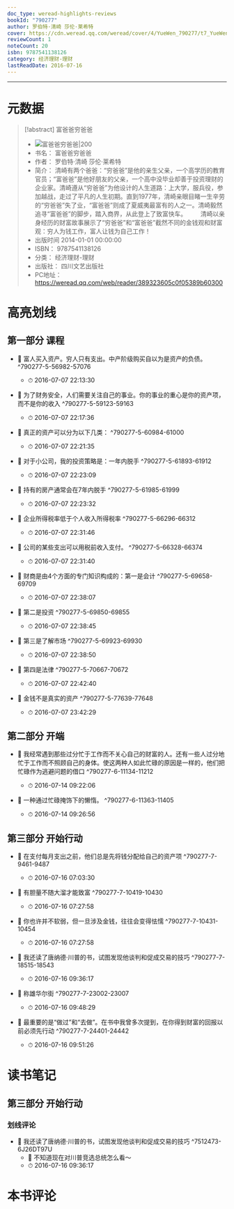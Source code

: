 ```yaml
---
doc_type: weread-highlights-reviews
bookId: "790277"
author: 罗伯特·清崎 莎伦·莱希特
cover: https://cdn.weread.qq.com/weread/cover/4/YueWen_790277/t7_YueWen_790277.jpg
reviewCount: 1
noteCount: 20
isbn: 9787541138126
category: 经济理财-理财
lastReadDate: 2016-07-16
---
```


---
# 元数据
> [!abstract] 富爸爸穷爸爸
> - ![ 富爸爸穷爸爸|200](https://cdn.weread.qq.com/weread/cover/4/YueWen_790277/t7_YueWen_790277.jpg)
> - 书名： 富爸爸穷爸爸
> - 作者： 罗伯特·清崎 莎伦·莱希特
> - 简介： 清崎有两个爸爸：“穷爸爸”是他的亲生父亲，一个高学历的教育官员；“富爸爸”是他好朋友的父亲，一个高中没毕业却善于投资理财的企业家。清崎遵从“穷爸爸”为他设计的人生道路：上大学，服兵役，参加越战，走过了平凡的人生初期。直到1977年，清崎亲眼目睹一生辛劳的“穷爸爸”失了业，“富爸爸”则成了夏威夷最富有的人之一。清崎毅然追寻“富爸爸”的脚步，踏入商界，从此登上了致富快车。
　　清崎以亲身经历的财富故事展示了“穷爸爸”和“富爸爸”截然不同的金钱观和财富观：穷人为钱工作，富人让钱为自己工作！
> - 出版时间 2014-01-01 00:00:00
> - ISBN： 9787541138126
> - 分类： 经济理财-理财
> - 出版社： 四川文艺出版社
> - PC地址：https://weread.qq.com/web/reader/389323605c0f05389b60300

# 高亮划线

## 第一部分 课程


- 📌 富人买入资产。穷人只有支出。中产阶级购买自以为是资产的负债。  ^790277-5-56982-57076
    - ⏱ 2016-07-07 22:13:30 

- 📌 为了财务安全，人们需要关注自己的事业。你的事业的重心是你的资产项，而不是你的收入  ^790277-5-59123-59163
    - ⏱ 2016-07-07 22:17:36 

- 📌 真正的资产可以分为以下几类：  ^790277-5-60984-61000
    - ⏱ 2016-07-07 22:21:35 

- 📌 对于小公司，我的投资策略是：一年内脱手  ^790277-5-61893-61912
    - ⏱ 2016-07-07 22:23:09 

- 📌 持有的房产通常会在7年内脱手  ^790277-5-61985-61999
    - ⏱ 2016-07-07 22:23:32 

- 📌 企业所得税率低于个人收入所得税率  ^790277-5-66296-66312
    - ⏱ 2016-07-07 22:31:46 

- 📌 公司的某些支出可以用税前收入支付。  ^790277-5-66328-66374
    - ⏱ 2016-07-07 22:31:40 

- 📌 财商是由4个方面的专门知识构成的：第一是会计  ^790277-5-69658-69709
    - ⏱ 2016-07-07 22:38:07 

- 📌 第二是投资  ^790277-5-69850-69855
    - ⏱ 2016-07-07 22:38:45 

- 📌 第三是了解市场  ^790277-5-69923-69930
    - ⏱ 2016-07-07 22:38:50 

- 📌 第四是法律  ^790277-5-70667-70672
    - ⏱ 2016-07-07 22:42:40 

- 📌 金钱不是真实的资产  ^790277-5-77639-77648
    - ⏱ 2016-07-07 23:42:29 
## 第二部分 开端


- 📌 我经常遇到那些过分忙于工作而不关心自己的财富的人。还有一些人过分地忙于工作而不照顾自己的身体。使这两种人如此忙碌的原因是一样的，他们把忙碌作为逃避问题的借口  ^790277-6-11134-11212
    - ⏱ 2016-07-14 09:22:06 

- 📌 一种通过忙碌掩饰下的懒惰。  ^790277-6-11363-11405
    - ⏱ 2016-07-14 09:26:56 
## 第三部分 开始行动


- 📌 在支付每月支出之前，他们总是先将钱分配给自己的资产项  ^790277-7-9461-9487
    - ⏱ 2016-07-16 07:03:30 

- 📌 有胆量不随大溜才能致富  ^790277-7-10419-10430
    - ⏱ 2016-07-16 07:27:58 

- 📌 你也许并不软弱，但一旦涉及金钱，往往会变得怯懦  ^790277-7-10431-10454
    - ⏱ 2016-07-16 07:27:58 

- 📌 我还读了唐纳德·川普的书，试图发现他谈判和促成交易的技巧  ^790277-7-18515-18543
    - ⏱ 2016-07-16 09:36:17 

- 📌 称雄华尔街  ^790277-7-23002-23007
    - ⏱ 2016-07-16 09:48:29 

- 📌 最重要的是“做过”和“去做”。在书中我曾多次提到，在你得到财富的回报以前必须先行动  ^790277-7-24401-24442
    - ⏱ 2016-07-16 09:51:26 
# 读书笔记

## 第三部分 开始行动

### 划线评论
- 📌 我还读了唐纳德·川普的书，试图发现他谈判和促成交易的技巧  ^7512473-6J26DT97U
    - 💭 不知道现在对川普竞选总统怎么看～
    - ⏱ 2016-07-16 09:36:17
   
# 本书评论
